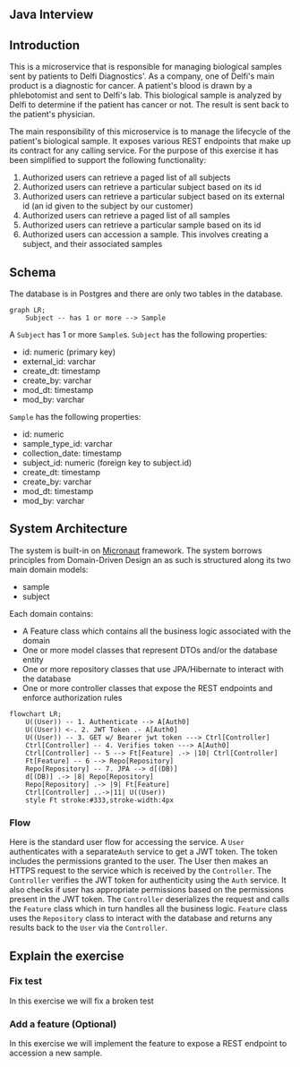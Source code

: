## Java Interview
## Introduction
This is a microservice that is responsible for managing biological samples sent by patients to Delfi Diagnostics'. As a
company, one of Delfi's main product is a diagnostic for cancer. A patient's blood is drawn by a phlebotomist and sent to
Delfi's lab. This biological sample is analyzed by Delfi to determine if the patient has cancer or not. The result is
sent back to the patient's physician.

The main responsibility of this microservice is to manage the lifecycle of the patient's biological sample. It exposes
various REST endpoints that make up its contract for any calling service. For the purpose
of this exercise it has been simplified to support the following functionality:

1. Authorized users can retrieve a paged list of all subjects
2. Authorized users can retrieve a particular subject based on its id
3. Authorized users can retrieve a particular subject based on its external id (an id given to the subject by our customer) 
4. Authorized users can retrieve a paged list of all samples
5. Authorized users can retrieve a particular sample based on its id
6. Authorized users can accession a sample. This involves creating a subject, and their associated samples

## Schema
The database is in Postgres and there are only two tables in the database. 
```mermaid
graph LR;
	Subject -- has 1 or more --> Sample
```
A `Subject` has 1 or more `Sample`s. `Subject` has the following properties:
* id: numeric (primary key)
* external_id: varchar
* create_dt: timestamp
* create_by: varchar
* mod_dt: timestamp
* mod_by: varchar

`Sample` has the following properties:
* id: numeric
* sample_type_id: varchar
* collection_date: timestamp
* subject_id: numeric (foreign key to subject.id)
* create_dt: timestamp
* create_by: varchar
* mod_dt: timestamp
* mod_by: varchar
 
## System Architecture
The system is built-in on [Micronaut](https://micronaut.io/) framework. The system borrows principles from Domain-Driven Design 
an as such is structured along its two main domain models:
* sample
* subject

Each domain contains:
* A Feature class which contains all the business logic associated with the domain
* One or more model classes that represent DTOs and/or the database entity
* One or more repository classes that use JPA/Hibernate to interact with the database
* One or more controller classes that expose the REST endpoints and enforce authorization rules

```mermaid
flowchart LR;
	U((User)) -- 1. Authenticate --> A[Auth0]
	U((User)) <-. 2. JWT Token .- A[Auth0]
	U((User)) -- 3. GET w/ Bearer jwt token ---> Ctrl[Controller]
	Ctrl[Controller] -- 4. Verifies token ---> A[Auth0]
	Ctrl[Controller] -- 5 --> Ft[Feature] .-> |10| Ctrl[Controller]
	Ft[Feature] -- 6 --> Repo[Repository]
	Repo[Repository] -- 7. JPA --> d[(DB)]
	d[(DB)] .-> |8| Repo[Repository]
	Repo[Repository] .-> |9| Ft[Feature]
	Ctrl[Controller] ..->|11| U((User))
	style Ft stroke:#333,stroke-width:4px

```
### Flow
Here is the standard user flow for accessing the service. 
A `User` authenticates with a separate`Auth` service to get a JWT token. The token includes the permissions granted to the user.
The User then makes an HTTPS request to the service which is received by the `Controller`. The `Controller` verifies the JWT
token for authenticity using the `Auth` service. It also checks if user has appropriate permissions based on the permissions
present in the JWT token. The `Controller` deserializes the request and calls the `Feature` class which in turn handles
all the business logic. `Feature` class uses the `Repository` class to interact with the database and returns any results back 
to the `User` via the `Controller`.

## Explain the exercise
### Fix test
In this exercise we will fix a broken test
### Add a feature (Optional)
In this exercise we will implement the feature to expose a REST endpoint to accession a new sample.